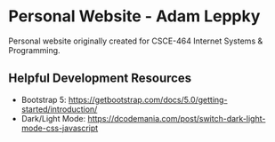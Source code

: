 # Personal Website - Adam Leppky
Personal website originally created for CSCE-464 Internet Systems &amp; Programming.

## Helpful Development Resources
- Bootstrap 5: https://getbootstrap.com/docs/5.0/getting-started/introduction/
- Dark/Light Mode: https://dcodemania.com/post/switch-dark-light-mode-css-javascript